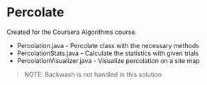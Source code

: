 # Percolate

Created for the Coursera Algorithms course.

* Percolation.java            -   Percolate class with the necessary methods   
* PercolationStats.java       -   Calculate the statistics with given trials
* PercolationVisualizer.java  -   Visualize percolation on a site map

> NOTE: Backwash is not handled in this solution
